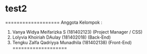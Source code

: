 # test2

===================
Anggota Kelompok :
1. Vanya Widya Meifarizka S (181402123) (Project Manager / CSS)
2. Lolyvia Khoiriah DAulay (181402018) (Back-End)
3. Tengku Zalfa Qadriyya Munadhila (181402138) (Front-End)
===================
